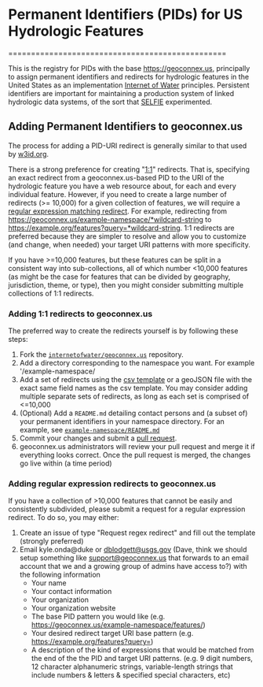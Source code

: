 # Permanent Identifiers (PIDs) for US Hydrologic Features
================================================

This is the registry for PIDs with the base https://geoconnex.us, principally to assign permanent identifiers and redirects for hydrologic features in the United States as an implementation [Internet of Water](https://www.aspeninstitute.org/tag/internet-of-water/) principles. Persistent identifiers are important for maintaining a production system of linked hydrologic data systems, of the sort that [SELFIE](https://github.com/opengeospatial/SELFIE) experimented. 

## Adding Permanent Identifiers to geoconnex.us

The process for adding a PID-URI redirect is generally similar to that used by [w3id.org](https://github.com/perma-id/w3id.org).

There is a strong preference for creating "[1:1](#adding-11-redirects-to-geoconnexus)" redirects. That is, specifying an exact redirect from a geoconnex.us-based PID to the URI of the hydrologic feature you have a web resource about, for each and every individual feature. However, if you need to create a large number of redirects (>= 10,000) for a given collection of features, we will require a [regular expression matching redirect](#adding-regular-expression-redirects-to-geoconnexus). For example, redirecting from https://geoconnex.us/example-namespace/*wildcard-string to https://example.org/features?query=*wildcard-string. 1:1 redirects are preferred because they are simpler to resolve and allow you to customize (and change, when needed) your target URI patterns with more specificity.

If you have >=10,000 features, but these features can be split in a consistent way into sub-collections, all of which number <10,000 features (as might be the case for features that can be divided by geography, jurisdiction, theme, or type), then you might consider submitting multiple collections of 1:1 redirects.

### Adding 1:1 redirects to geoconnex.us


The preferred way to create the redirects yourself is by following these steps:

1. Fork the [`internetofwater/geoconnex.us`](https://github.com/internetofwater/geoconnex.us) repository.
2. Add a directory corresponding to the namespace you want. For example '/example-namespace/
3. Add a set of redirects using the [csv template](https://github.com/internetofwater/geoconnex.us/blob/master/example-namespace/example_ids.csv) or a geoJSON file with the exact same field names as the csv template. You may consider adding multiple separate sets of redirects, as long as each set is comprised of <=10,000 
4. (Optional) Add a `README.md` detailing contact persons and 
   (a subset of) your permanent identifiers in your namespace directory. For an example, 
   see [`example-namespace/README.md`](example-namespace/README.md)
5. Commit your changes and submit a 
   [pull request](https://github.com/internetofwater/geoconnex.us/pulls).
6. geoconnex.us administrators will review your pull request and merge it if 
   everything looks correct. Once the pull request is merged, the changes go
   live within (a time period)

### Adding regular expression redirects to geoconnex.us

If you have a collection of >10,000 features that cannot be easily and consistently subdivided, please submit a request for a regular expression redirect. To do so, you may either:

1. Create an issue of type "Request regex redirect" and fill out the template (strongly preferred)
2. Email kyle.onda@duke or dblodgett@usgs.gov (Dave, think we should setup something like support@geoconnex.us that forwards to an email account that we and a growing group of admins have access to?) with the following information
      * Your name
      * Your contact information
      * Your organization
      * Your organization website
      * The base PID pattern you would like (e.g. https://geoconnex.us/example-namespace/features/)
      * Your desired redirect target URI base pattern (e.g. https://example.org/features?query=)
      * A description of the kind of expressions that would be matched from the end of the the PID and target URI patterns. (e.g. 9 digit numbers, 12 character alphanumeric strings, variable-length strings that include numbers & letters & specified special characters, etc)
